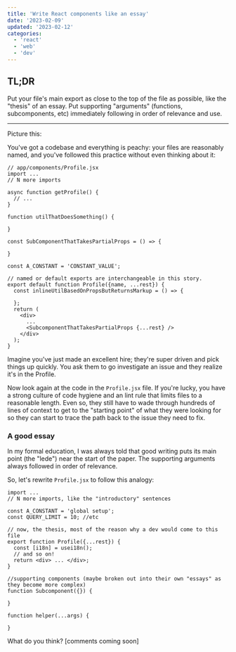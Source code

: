 ```yaml
---
title: 'Write React components like an essay'
date: '2023-02-09'
updated: '2023-02-12'
categories:
  - 'react'
  - 'web'
  - 'dev'
---
```


## TL;DR

Put your file's main export as close to the top of the file as possible, like the "thesis" of an essay.
Put supporting "arguments" (functions, subcomponents, etc) immediately following in order of relevance and use.

---

Picture this:

You've got a codebase and everything is peachy: your files are reasonably named, and you've followed this practice without even thinking about it:

```tsx
// app/components/Profile.jsx
import ...
// N more imports

async function getProfile() {
  // ...
}

function utilThatDoesSomething() {

}

const SubComponentThatTakesPartialProps = () => {

}

const A_CONSTANT = 'CONSTANT_VALUE';

// named or default exports are interchangeable in this story.
export default function Profile({name, ...rest}) {
  const inlineUtilBasedOnPropsButReturnsMarkup = () => {

  };
  return (
    <div>
      ...
      <SubcomponentThatTakesPartialProps {...rest} />
    </div>
  );
}
```

Imagine you've just made an excellent hire; they're super driven and pick things up quickly.
You ask them to go investigate an issue and they realize it's in the Profile.

Now look again at the code in the `Profile.jsx` file.
If you're lucky, you have a strong culture of code hygiene and an lint rule that limits files to a reasonable length.
Even so, they still have to wade through hundreds of lines of context to get to the "starting point" of what they were looking for so they can start to trace the path back to the issue they need to fix.

### A good essay

In my formal education, I was always told that good writing puts its main point (the "lede") near the start of the paper.
The supporting arguments always followed in order of relevance.

So, let's rewrite `Profile.jsx` to follow this analogy:

```tsx
import ...
// N more imports, like the "introductory" sentences

const A_CONSTANT = 'global setup';
const QUERY_LIMIT = 10; //etc

// now, the thesis, most of the reason why a dev would come to this file
export function Profile({...rest}) {
  const [i18n] = usei18n();
  // and so on!
  return <div> ... </div>;
}

//supporting components (maybe broken out into their own "essays" as they become more complex)
function Subcomponent({}) {

}

function helper(...args) {

}
```

What do you think? [comments coming soon]
